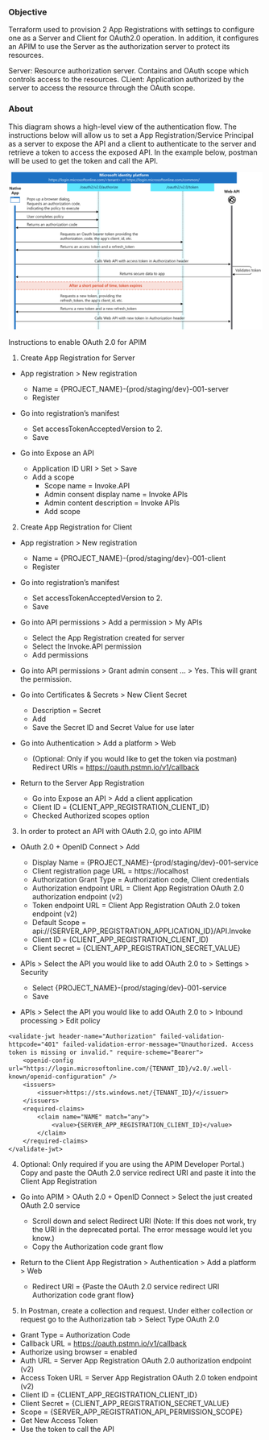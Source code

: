 ### Objective

Terraform used to provision 2 App Registrations with settings to configure one as a Server and Client for OAuth2.0 operation. In addition, it configures an APIM to use the Server as the authorization server to protect its resources.

Server: Resource authorization server. Contains and OAuth scope which controls access to the resources.
CLient: Application authorized by the server to access the resource through the OAuth scope.

### About

This diagram shows a high-level view of the authentication flow. The instructions below will allow us to set a App Registration/Service Principal as a server to expose the API and a client to authenticate to the server and retrieve a token to access the exposed API. In the example below, postman will be used to get the token and call the API.

![Alt text](oauthflow.png)

Instructions to enable OAuth 2.0 for APIM

1. Create App Registration for Server

- App registration > New registration
  - Name = {PROJECT_NAME}-{prod/staging/dev}-001-server
  - Register

- Go into registration’s manifest
  - Set accessTokenAcceptedVersion to 2.
  - Save

- Go into Expose an API
  - Application ID URI > Set > Save
  - Add a scope
    - Scope name = Invoke.API
    - Admin consent display name = Invoke APIs
    - Admin content description = Invoke APIs
    - Add scope

2. Create App Registration for Client

- App registration > New registration
  - Name = {PROJECT_NAME}-{prod/staging/dev}-001-client
  - Register

- Go into registration’s manifest
  - Set accessTokenAcceptedVersion to 2.
  - Save

- Go into API permissions > Add a permission > My APIs
  - Select the App Registration created for server
  - Select the Invoke.API permission
  - Add permissions

- Go into API permissions > Grant admin consent … > Yes. This will grant the permission.

- Go into Certificates & Secrets > New Client Secret
  - Description = Secret
  - Add
  - Save the Secret ID and Secret Value for use later

- Go into Authentication > Add a platform > Web
  - (Optional: Only if you would like to get the token via postman) Redirect URIs = https://oauth.pstmn.io/v1/callback

- Return to the Server App Registration
  - Go into Expose an API > Add a client application
  - Client ID = {CLIENT_APP_REGISTRATION_CLIENT_ID}
  - Checked Authorized scopes option

3. In order to protect an API with OAuth 2.0, go into APIM

- OAuth 2.0 + OpenID Connect > Add
  - Display Name = {PROJECT_NAME}-{prod/staging/dev}-001-service
  - Client registration page URL = https://localhost
  - Authorization Grant Type = Authorization code, Client credentials
  - Authorization endpoint URL = Client App Registration OAuth 2.0 authorization endpoint (v2)
  - Token endpoint URL = Client App Registration OAuth 2.0 token endpoint (v2)
  - Default Scope = api://{SERVER_APP_REGISTRATION_APPLICATION_ID}/API.Invoke
  - Client ID = (CLIENT_APP_REGISTRATION_CLIENT_ID)
  - Client secret = {CLIENT_APP_REGISTRATION_SECRET_VALUE}

- APIs > Select the API you would like to add OAuth 2.0 to > Settings > Security
  - Select {PROJECT_NAME}-{prod/staging/dev}-001-service
  - Save

- APIs > Select the API you would like to add OAuth 2.0 to > Inbound processing > Edit policy

```
<validate-jwt header-name="Authorization" failed-validation-httpcode="401" failed-validation-error-message="Unauthorized. Access token is missing or invalid." require-scheme="Bearer">
    <openid-config url="https://login.microsoftonline.com/{TENANT_ID}/v2.0/.well-known/openid-configuration" />
    <issuers>
        <issuer>https://sts.windows.net/{TENANT_ID}/</issuer>
    </issuers>
    <required-claims>
        <claim name="NAME" match="any">
            <value>{SERVER_APP_REGISTRATION_CLIENT_ID}</value>
        </claim>
    </required-claims>
</validate-jwt>
```

4. Optional: Only required if you are using the APIM Developer Portal.) Copy and paste the OAuth 2.0 service redirect URI and paste it into the Client App Registration

- Go into APIM > OAuth 2.0 + OpenID Connect > Select the just created OAuth 2.0 service
  - Scroll down and select Redirect URI (Note: If this does not work, try the URI in the deprecated portal. The error message would let you know.)
  - Copy the Authorization code grant flow

- Return to the Client App Registration > Authentication > Add a platform > Web
  - Redirect URI = {Paste the OAuth 2.0 service redirect URI Authorization code grant flow}

5. In Postman, create a collection and request. Under either collection or request go to the Authorization tab > Select Type OAuth 2.0

  - Grant Type = Authorization Code
  - Callback URL = https://oauth.pstmn.io/v1/callback
  - Authorize using browser = enabled
  - Auth URL = Server App Registration OAuth 2.0 authorization endpoint (v2)
  - Access Token URL = Server App Registration OAuth 2.0 token endpoint (v2)
  - Client ID = {CLIENT_APP_REGISTRATION_CLIENT_ID}
  - Client Secret = {CLIENT_APP_REGISTRATION_SECRET_VALUE}
  - Scope = {SERVER_APP_REGISTRATION_API_PERMISSION_SCOPE}
  - Get New Access Token
  - Use the token to call the API
